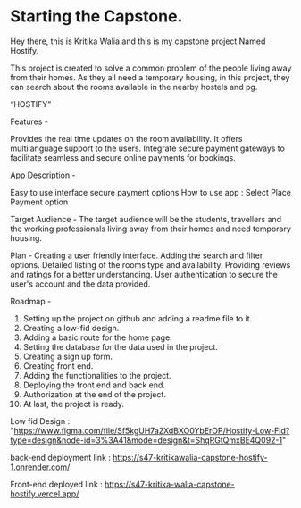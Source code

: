 # Starting the Capstone.

Hey there, this is Kritika Walia and this is my capstone project Named Hostify.

 This project is created to solve a common problem of the people living away from their homes. As they all need a temporary housing, in this project, they can search about the rooms available in the nearby hostels and pg.

“HOSTIFY”


Features - 

Provides the real time updates on the room availability.
It offers multilanguage support to the users.
Integrate secure payment gateways to facilitate seamless and secure online payments for bookings.



App Description - 

Easy to use interface 
secure payment options 
How to use app :    Select Place
                   Payment option

Target Audience - 
The target audience will be the students, travellers and the working professionals living away from their homes and need temporary housing. 



Plan - 
Creating a user friendly interface.
Adding the search and filter options.
Detailed listing of the rooms type and availability.
Providing reviews and ratings for a better understanding.
User authentication to secure the user's account and the data provided.


Roadmap - 

 1. Setting up the project on github and adding a readme file to it.
 2. Creating a low-fid design.
 3. Adding a basic route for the home page.
 4. Setting the database for the data used in the project.
 5. Creating a sign up form.
 6. Creating front end.
 7. Adding the functionalities to the project.
 8. Deploying the front end and back end.
 9. Authorization at the end of the project.
 10. At last, the project is ready.
 

Low fid Design : "https://www.figma.com/file/Sf5kgUH7a2XdBXO0YbErOP/Hostify-Low-Fid?type=design&node-id=3%3A41&mode=design&t=ShqRGtQmxBE4Q092-1"

back-end deployment link : https://s47-kritikawalia-capstone-hostify-1.onrender.com/

Front-end deployed link : https://s47-kritika-walia-capstone-hostify.vercel.app/
